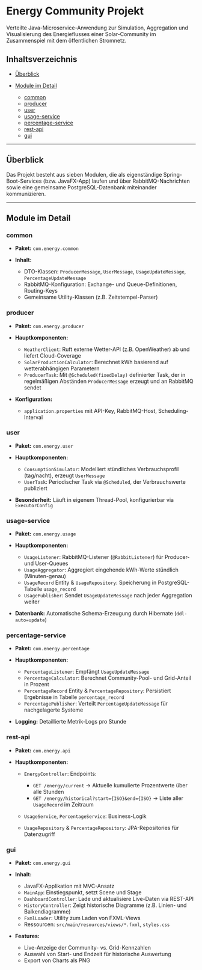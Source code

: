 # Energy Community Projekt

Verteilte Java-Microservice-Anwendung zur Simulation, Aggregation und Visualisierung des Energieflusses einer Solar-Community im Zusammenspiel mit dem öffentlichen Stromnetz.

## Inhaltsverzeichnis

* [Überblick](#überblick)
* [Module im Detail](#module-im-detail)

  * [common](#common)
  * [producer](#producer)
  * [user](#user)
  * [usage-service](#usage-service)
  * [percentage-service](#percentage-service)
  * [rest-api](#rest-api)
  * [gui](#gui)

---

## Überblick

Das Projekt besteht aus sieben Modulen, die als eigenständige Spring-Boot-Services (bzw. JavaFX-App) laufen und über RabbitMQ-Nachrichten sowie eine gemeinsame PostgreSQL-Datenbank miteinander kommunizieren.

---

## Module im Detail

### common

* **Paket:** `com.energy.common`
* **Inhalt:**

  * DTO-Klassen: `ProducerMessage`, `UserMessage`, `UsageUpdateMessage`, `PercentageUpdateMessage`
  * RabbitMQ-Konfiguration: Exchange- und Queue-Definitionen, Routing-Keys
  * Gemeinsame Utility-Klassen (z.B. Zeitstempel-Parser)

### producer

* **Paket:** `com.energy.producer`
* **Hauptkomponenten:**

  * `WeatherClient`: Ruft externe Wetter-API (z.B. OpenWeather) ab und liefert Cloud-Coverage
  * `SolarProductionCalculator`: Berechnet kWh basierend auf wetterabhängigen Parametern
  * `ProducerTask`: Mit `@Scheduled(fixedDelay)` definierter Task, der in regelmäßigen Abständen `ProducerMessage` erzeugt und an RabbitMQ sendet
* **Konfiguration:**

  * `application.properties` mit API-Key, RabbitMQ-Host, Scheduling-Interval

### user

* **Paket:** `com.energy.user`
* **Hauptkomponenten:**

  * `ConsumptionSimulator`: Modelliert stündliches Verbrauchsprofil (tag/nacht), erzeugt `UserMessage`
  * `UserTask`: Periodischer Task via `@Scheduled`, der Verbrauchswerte publiziert
* **Besonderheit:** Läuft in eigenem Thread-Pool, konfigurierbar via `ExecutorConfig`

### usage-service

* **Paket:** `com.energy.usage`
* **Hauptkomponenten:**

  * `UsageListener`: RabbitMQ-Listener (`@RabbitListener`) für Producer- und User-Queues
  * `UsageAggregator`: Aggregiert eingehende kWh-Werte stündlich (Minuten-genau)
  * `UsageRecord` Entity & `UsageRepository`: Speicherung in PostgreSQL-Tabelle `usage_record`
  * `UsagePublisher`: Sendet `UsageUpdateMessage` nach jeder Aggregation weiter
* **Datenbank:** Automatische Schema-Erzeugung durch Hibernate (`ddl-auto=update`)

### percentage-service

* **Paket:** `com.energy.percentage`
* **Hauptkomponenten:**

  * `PercentageListener`: Empfängt `UsageUpdateMessage`
  * `PercentageCalculator`: Berechnet Community-Pool- und Grid-Anteil in Prozent
  * `PercentageRecord` Entity & `PercentageRepository`: Persistiert Ergebnisse in Tabelle `percentage_record`
  * `PercentagePublisher`: Verteilt `PercentageUpdateMessage` für nachgelagerte Systeme
* **Logging:** Detaillierte Metrik-Logs pro Stunde

### rest-api

* **Paket:** `com.energy.api`
* **Hauptkomponenten:**

  * `EnergyController`: Endpoints:

    * `GET /energy/current` → Aktuelle kumulierte Prozentwerte über alle Stunden
    * `GET /energy/historical?start={ISO}&end={ISO}` → Liste aller `UsageRecord` im Zeitraum
  * `UsageService`, `PercentageService`: Business-Logik
  * `UsageRepository` & `PercentageRepository`: JPA-Repositories für Datenzugriff

### gui

* **Paket:** `com.energy.gui`
* **Inhalt:**

  * JavaFX-Applikation mit MVC-Ansatz
  * `MainApp`: Einstiegspunkt, setzt Scene und Stage
  * `DashboardController`: Lade und aktualisiere Live-Daten via REST-API
  * `HistoryController`: Zeigt historische Diagramme (z.B. Linien- und Balkendiagramme)
  * `FxmlLoader`: Utility zum Laden von FXML-Views
  * Ressourcen: `src/main/resources/views/*.fxml`, `styles.css`
* **Features:**

  * Live-Anzeige der Community- vs. Grid-Kennzahlen
  * Auswahl von Start- und Endzeit für historische Auswertung
  * Export von Charts als PNG
